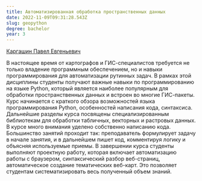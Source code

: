 ```yaml
---
title: Автоматизированная обработка пространственных данных
date: 2022-11-09T09:31:28.543Z
slug: geopython
degree: bachelor
year: 3
---
```


[Каргашин Павел Евгеньевич](/people/kargashin)

В настоящее время от картографов и ГИС-специалистов требуется не только владение программным обеспечением, но и навыки программирования для автоматизации рутинных задач. В рамках этой дисциплины студенты получают важные навыки по программированию на языке Python, который является наиболее популярным для обработки пространственных данных и встроен во многие ГИС-пакеты.</div>
Курс начинается с краткого обзора возможностей языка программирования Python, особенностей написания кода, синтаксиса. Дальнейшие разделы курса посвящены специализированным библиотекам для обработки табличных, векторных и растровых данных.
В курсе много внимания уделено собственно написанию кода. Большинство занятий проходит так: преподаватель формулирует задачу в начале занятия, и в дальнейшем пишет код, комментируя логику и объясняя используемые приемы.
В завершении курса студенты выполняют проектную работу, которая включает автоматизацию работы с браузером, синтаксический разбор веб-страниц, автоматическое создание тематических веб-карт. Это позволяет студентам систематизировать весь полученный объем знаний.</div>
